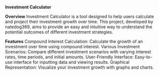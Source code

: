 **Investment Calculator**

**Overview**
Investment Calculator is a tool designed to help users calculate and project their investment growth over time. This project, developed by natedog369, aims to provide an easy and intuitive way to understand the potential outcomes of different investment strategies.

**Features**
Compound Interest Calculation: Calculate the growth of an investment over time using compound interest.
Various Investment Scenarios: Compare different investment scenarios with varying interest rates, time periods, and initial amounts.
User-Friendly Interface: Easy-to-use interface for inputting data and viewing results.
Graphical Representation: Visualize your investment growth with graphs and charts.
